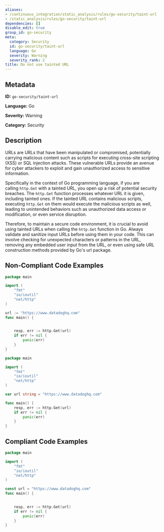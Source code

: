 ```yaml
---
aliases:
- /continuous_integration/static_analysis/rules/go-security/taint-url
- /static_analysis/rules/go-security/taint-url
dependencies: []
disable_edit: true
group_id: go-security
meta:
  category: Security
  id: go-security/taint-url
  language: Go
  severity: Warning
  severity_rank: 2
title: Do not use tainted URL
---
```

<!--  SOURCED FROM https://github.com/DataDog/datadog-static-analyzer-rule-docs -->


## Metadata
**ID:** `go-security/taint-url`

**Language:** Go

**Severity:** Warning

**Category:** Security

## Description
URLs are URLs that have been manipulated or compromised, potentially carrying malicious content such as scripts for executing cross-site scripting (XSS) or SQL injection attacks. These vulnerable URLs provide an avenue for cyber attackers to exploit and gain unauthorized access to sensitive information.

Specifically in the context of Go programming language, if you are calling `http.Get` with a tainted URL, you open up a risk of potential security breaches. The `http.Get` function processes whatever URL it is given, including tainted ones. If the tainted URL contains malicious scripts, executing `http.Get` on them would execute the malicious scripts as well, leading to unintended behaviors such as unauthorized data access or modification, or even service disruption.

Therefore, to maintain a secure code environment, it is crucial to avoid using tainted URLs when calling the `http.Get` function in Go. Always validate and sanitize input URLs before using them in your code. This can involve checking for unexpected characters or patterns in the URL, removing any embedded user input from the URL, or even using safe URL construction methods provided by Go's url package.

## Non-Compliant Code Examples
```go
package main

import (
	"fmt"
	"io/ioutil"
	"net/http"
)

url := "https://www.datadoghq.com"
func main() {
	

	resp, err := http.Get(url)
	if err != nil {
		panic(err)
	}
}
```

```go
package main

import (
	"fmt"
	"io/ioutil"
	"net/http"
)

var url string = "https://www.datadoghq.com"

func main() {
	resp, err := http.Get(url)
	if err != nil {
		panic(err)
	}
}
```

## Compliant Code Examples
```go
package main

import (
	"fmt"
	"io/ioutil"
	"net/http"
)

const url = "https://www.datadoghq.com"
func main() {
	

	resp, err := http.Get(url)
	if err != nil {
		panic(err)
	}
}
```

